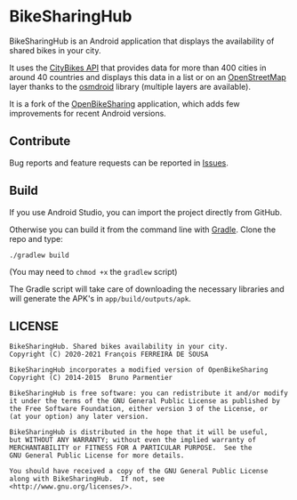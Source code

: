 # BikeSharingHub

BikeSharingHub is an Android application that displays the availability of shared bikes in your city.

It uses the [CityBikes API](https://api.citybik.es/v2/) that provides data for more than 400 cities in around 40 countries and displays this data in a list or on an [OpenStreetMap](https://www.openstreetmap.org) layer thanks to the [osmdroid](https://github.com/osmdroid/osmdroid) library (multiple layers are available).

It is a fork of the [OpenBikeSharing](https://github.com/bparmentier/OpenBikeSharing) application, which adds few improvements for recent Android versions.

## Contribute

Bug reports and feature requests can be reported in [Issues](https://github.com/francoisfds/BikeSharingHub/issues).

## Build

If you use Android Studio, you can import the project directly from GitHub.

Otherwise you can build it from the command line with
[Gradle](https://developer.android.com/sdk/installing/studio-build.html).
Clone the repo and type:

    ./gradlew build

(You may need to `chmod +x` the `gradlew` script)

The Gradle script will take care of downloading the necessary libraries and will generate the APK's
in `app/build/outputs/apk`.

## LICENSE

    BikeSharingHub. Shared bikes availability in your city.
    Copyright (C) 2020-2021 François FERREIRA DE SOUSA
    
    BikeSharingHub incorporates a modified version of OpenBikeSharing
    Copyright (C) 2014-2015  Bruno Parmentier

    BikeSharingHub is free software: you can redistribute it and/or modify
    it under the terms of the GNU General Public License as published by
    the Free Software Foundation, either version 3 of the License, or
    (at your option) any later version.
    
    BikeSharingHub is distributed in the hope that it will be useful,
    but WITHOUT ANY WARRANTY; without even the implied warranty of
    MERCHANTABILITY or FITNESS FOR A PARTICULAR PURPOSE.  See the
    GNU General Public License for more details.
    
    You should have received a copy of the GNU General Public License
    along with BikeSharingHub.  If not, see <http://www.gnu.org/licenses/>.
